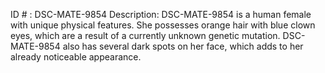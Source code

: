 ID # : DSC-MATE-9854
Description: DSC-MATE-9854 is a human female with unique physical features. She possesses orange hair with blue clown eyes, which are a result of a currently unknown genetic mutation. DSC-MATE-9854 also has several dark spots on her face, which adds to her already noticeable appearance.